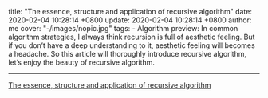 title: "The essence, structure and application of recursive algorithm"
date: 2020-02-04 10:28:14 +0800
update: 2020-02-04 10:28:14 +0800
author: me
cover: "-/images/nopic.jpg"
tags:
    - Algorithm
preview: In common algorithm strategies, I always think recursion is full of aesthetic feeling. But if you don’t have a deep understanding to it, aesthetic feeling will becomes a headache. So this article will thoroughly introduce recursive algorithm, let’s enjoy the beauty of recursive algorithm.

---

[The essence, structure and application of recursive algorithm](https://feily.tech/ano/2020/02/04/1580825823.html)